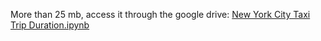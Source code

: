 More than 25 mb, access it through the google drive:
[New York City Taxi Trip Duration.ipynb](https://drive.google.com/file/d/1GgSsPZphDA0DWnSS1Q_URC1sWQ8haqQK/view?usp=sharing)
